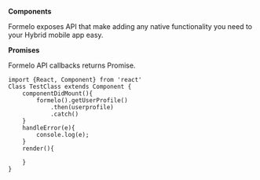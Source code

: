 **Components**

Formelo exposes API that make adding any native functionality you need to your Hybrid mobile app easy.

**Promises**

Formelo API callbacks returns Promise.

    
    import {React, Component} from 'react'
    Class TestClass extends Component {
        componentDidMount(){
            formelo().getUserProfile()
                .then(userprofile)
                .catch()
        }
        handleError(e){
            console.log(e);
        }
        render(){
            
        }
    }




